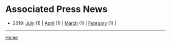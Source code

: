 # Associated Press News

  * 2019: 
      [July](./associated-press-news-2019-07.md) (1) | 
      [April](./associated-press-news-2019-04.md) (1) | 
      [March](./associated-press-news-2019-03.md) (1) | 
      [February](./associated-press-news-2019-02.md) (1) | 

----

[Home](../)
